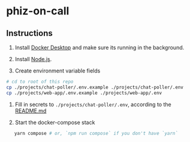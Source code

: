 # phiz-on-call

## Instructions

1. Install [Docker Desktop][] and make sure its running in the background.

1. Install [Node.js][].

1. Create environment variable fields

```bash
# cd to root of this repo
cp ./projects/chat-poller/.env.example ./projects/chat-poller/.env
cp ./projects/web-app/.env.example ./projects/web-app/.env
```

1. Fill in secrets to `./projects/chat-poller/.env`, according to the [README.md](projects/chat-poller/README.md)

1. Start the docker-compose stack

```bash
   yarn compose # or, `npm run compose` if you don't have `yarn`
```

[docker desktop]: https://www.docker.com/products/docker-desktop
[node.js]: https://nodejs.org/en/download/
